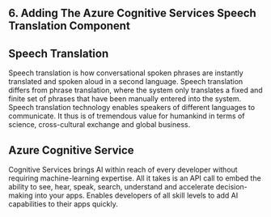 ## 6. Adding The Azure Cognitive Services Speech Translation Component

## Speech Translation

Speech translation is how conversational spoken phrases are instantly translated and spoken aloud in a second language. Speech translation differs from phrase translation, where the system only translates a fixed and finite set of phrases that have been manually entered into the system. Speech translation technology enables speakers of different languages to communicate. It thus is of tremendous value for humankind in terms of science, cross-cultural exchange and global business.

## Azure Cognitive Service

Cognitive Services brings AI within reach of every developer without requiring machine-learning expertise. All it takes is an API call to embed the ability to see, hear, speak, search, understand and accelerate decision-making into your apps. Enables developers of all skill levels to add AI capabilities to their apps quickly.
